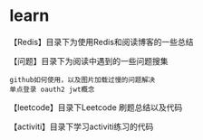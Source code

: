 # learn
【Redis】目录下为使用Redis和阅读博客的一些总结

【问题】目录下为阅读中遇到的一些问题搜集
 
    github如何使用，以及图片加载过慢的问题解决
    单点登录 oauth2 jwt概念

【leetcode】目录下Leetcode 刷题总结以及代码

【activiti】目录下学习activiti练习的代码
